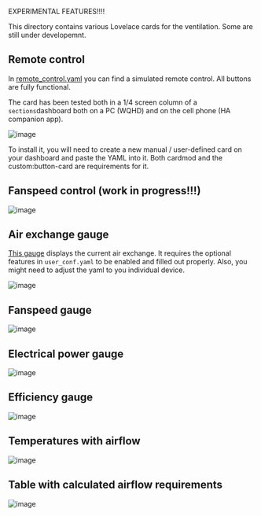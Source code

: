 
EXPERIMENTAL FEATURES!!!!


This directory contains various Lovelace cards for the ventilation. Some are still under developemnt.

## Remote control

In [remote_control.yaml](./remote_control.yaml) you can find a simulated remote control. All buttons are fully functional.

The card has been tested both in a 1/4 screen column of a `sections`dashboard both on a PC (WQHD) and on the cell phone (HA companion app).

![image](https://github.com/user-attachments/assets/e679360f-599d-40e4-9f23-2ac57fa088ff)

To install it, you will need to create a new manual / user-defined card on your dashboard and paste the YAML into it. Both cardmod and the custom:button-card are requirements for it.

## Fanspeed control (work in progress!!!)

![image](https://github.com/user-attachments/assets/13dda314-775c-4e32-934c-2b3ac26ab0c6)

## Air exchange gauge

[This gauge](gauge_air_exchange.yaml) displays the current air exchange. It requires the optional features in `user_conf.yaml` to be enabled and filled out properly. Also, you might need to adjust the yaml to you individual device.

![image](https://github.com/user-attachments/assets/f110379d-4c1f-4d32-a07b-e31d3fc4ac4f)

## Fanspeed gauge

![image](https://github.com/user-attachments/assets/93cf19d1-6151-4809-b7d9-d2f59b6d3e4a)

## Electrical power gauge

![image](https://github.com/user-attachments/assets/c4cde6cc-f039-4408-a653-ac4bca79c1af)

## Efficiency gauge

![image](https://github.com/user-attachments/assets/622e1104-7b20-4011-871f-ada109c4a7e8)

## Temperatures with airflow

![image](https://github.com/user-attachments/assets/b8dbbcfe-0a4d-404e-a590-d21288d64d3c)

## Table with calculated airflow requirements

![image](https://github.com/user-attachments/assets/1415aed6-fd67-46be-840b-1f51dede7a24)


